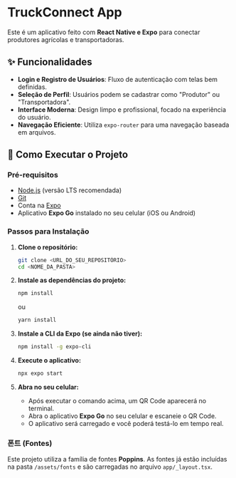 # TruckConnect App

Este é um aplicativo feito com **React Native e Expo** para conectar produtores agrícolas e transportadoras.

## ✨ Funcionalidades

-   **Login e Registro de Usuários**: Fluxo de autenticação com telas bem definidas.
-   **Seleção de Perfil**: Usuários podem se cadastrar como "Produtor" ou "Transportadora".
-   **Interface Moderna**: Design limpo e profissional, focado na experiência do usuário.
-   **Navegação Eficiente**: Utiliza `expo-router` para uma navegação baseada em arquivos.

## 🚀 Como Executar o Projeto

### Pré-requisitos

-   [Node.js](https://nodejs.org/) (versão LTS recomendada)
-   [Git](https://git-scm.com/)
-   Conta na [Expo](https://expo.dev/)
-   Aplicativo **Expo Go** instalado no seu celular (iOS ou Android)

### Passos para Instalação

1.  **Clone o repositório:**
    ```bash
    git clone <URL_DO_SEU_REPOSITÓRIO>
    cd <NOME_DA_PASTA>
    ```

2.  **Instale as dependências do projeto:**
    ```bash
    npm install
    ```
    ou
    ```bash
    yarn install
    ```

3.  **Instale a CLI da Expo (se ainda não tiver):**
    ```bash
    npm install -g expo-cli
    ```

4.  **Execute o aplicativo:**
    ```bash
    npx expo start
    ```

5.  **Abra no seu celular:**
    -   Após executar o comando acima, um QR Code aparecerá no terminal.
    -   Abra o aplicativo **Expo Go** no seu celular e escaneie o QR Code.
    -   O aplicativo será carregado e você poderá testá-lo em tempo real.

### 폰트 (Fontes)

Este projeto utiliza a família de fontes **Poppins**. As fontes já estão incluídas na pasta `/assets/fonts` e são carregadas no arquivo `app/_layout.tsx`.